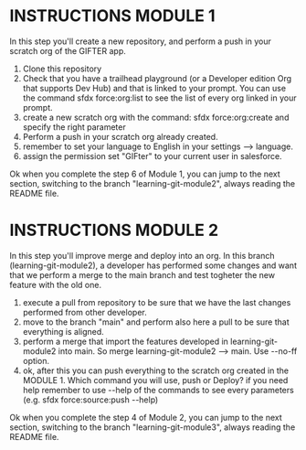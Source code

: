 # INSTRUCTIONS MODULE 1 
In this step you'll create a new repository, and perform a push in your scratch org of the GIFTER app.

1) Clone this repository
2) Check that you have a trailhead playground (or a Developer edition Org that supports Dev Hub) and that is linked to your prompt. You can use the command sfdx force:org:list to see the list of every org linked in your prompt.
3) create a new scratch org with the command: sfdx force:org:create and specify the right parameter
4) Perform a push in your scratch org already created.
5) remember to set your language to English in your settings --> language.
6) assign the permission set "GIFter" to your current user in salesforce.

Ok when you complete the step 6 of Module 1, you can jump to the next section, switching to the branch "learning-git-module2", always reading the README file.

# INSTRUCTIONS MODULE 2 
In this step you'll improve merge and deploy into an org. In this branch (learning-git-module2), a developer has performed some changes and want that we perform a merge to the main branch and test togheter the new feature with the old one.

1) execute a pull from repository to be sure that we have the last changes performed from other developer.
2) move to the branch "main" and perform also here a pull to be sure that everything is aligned.
3) perform a merge that import the features developed in learning-git-module2 into main. So merge learning-git-module2 --> main. Use --no-ff option.
4) ok, after this you can push everything to the scratch org created in the MODULE 1. Which command you will use, push or Deploy? if you need help remember to use --help of the commands to see every parameters (e.g. sfdx force:source:push --help)

Ok when you complete the step 4 of Module 2, you can jump to the next section, switching to the branch "learning-git-module3", always reading the README file.
